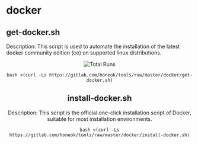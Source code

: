 # docker

## get-docker.sh

Description: This script is used to automate the installation of the latest docker community edition (ce) on supported linux distributions.

<div align="center">
  <img src="https://hits.honeok.com/get-docker.svg?action=view&count_bg=brightgreen&title_bg=%23555555&title=Hits&edge_flat=true" alt="Total Runs"/>
</p>

```shell
bash <(curl -Ls https://gitlab.com/honeok/tools/raw/master/docker/get-docker.sh)
```

## install-docker.sh

Description: This script is the official one-click installation script of Docker, suitable for most installation environments.

```shell
bash <(curl -Ls https://gitlab.com/honeok/tools/raw/master/docker/install-docker.sh)
```